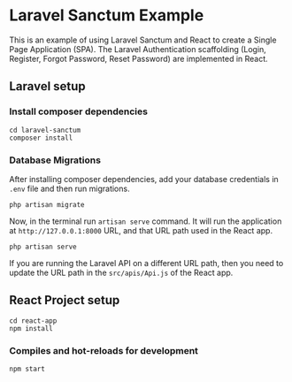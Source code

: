 # Laravel Sanctum Example

This is an example of using Laravel Sanctum and React to create a Single Page Application (SPA).  The Laravel Authentication scaffolding (Login, Register, Forgot Password, Reset Password) are implemented in React.

## Laravel setup

### Install composer dependencies

```
cd laravel-sanctum
composer install
```

### Database Migrations

After installing composer dependencies, add your database credentials in `.env` file and then run migrations.

```
php artisan migrate
```

Now, in the terminal run `artisan serve` command. It will run the application at `http://127.0.0.1:8000` URL, and that URL path used in the React app.

```
php artisan serve
```

If you are running the Laravel API on a different URL path, then you need to update the URL path in the `src/apis/Api.js` of the React app.

## React Project setup

```
cd react-app
npm install
```

### Compiles and hot-reloads for development

```
npm start
```
